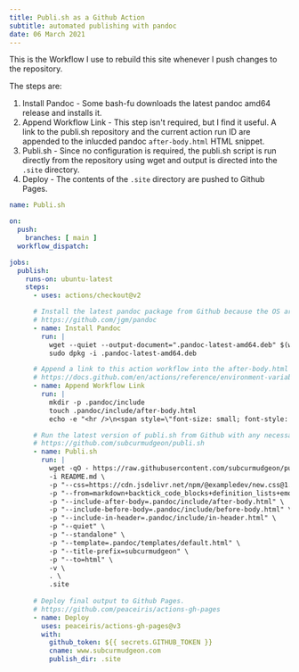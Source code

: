 ```yaml
---
title: Publi.sh as a Github Action
subtitle: automated publishing with pandoc
date: 06 March 2021
---
```


This is the Workflow I use to rebuild this site whenever I push changes to the repository.

The steps are:
1. Install Pandoc - Some bash-fu downloads the latest pandoc amd64 release and installs it.
2. Append Workflow Link - This step isn't required, but I find it useful. A link to the publi.sh repository and the current action run ID are appended to the inlucded pandoc `after-body.html` HTML snippet.
3. Publi.sh - Since no configuration is required, the publi.sh script is run directly from the repository using wget and output is directed into the `.site` directory.
4. Deploy - The contents of the `.site` directory are pushed to Github Pages.

```yaml
name: Publi.sh

on:
  push:
    branches: [ main ]
  workflow_dispatch:

jobs:
  publish:
    runs-on: ubuntu-latest
    steps:
      - uses: actions/checkout@v2

      # Install the latest pandoc package from Github because the OS archives are always out of date.
      # https://github.com/jgm/pandoc
      - name: Install Pandoc
        run: |
          wget --quiet --output-document=".pandoc-latest-amd64.deb" $(wget -qO - https://api.github.com/repos/jgm/pandoc/releases | grep browser_download_url | grep '64[.]deb' | head -n 1 | cut -d '"' -f 4)
          sudo dpkg -i .pandoc-latest-amd64.deb

      # Append a link to this action workflow into the after-body.html template.
      # https://docs.github.com/en/actions/reference/environment-variables
      - name: Append Workflow Link
        run: |
          mkdir -p .pandoc/include
          touch .pandoc/include/after-body.html
          echo -e "<hr />\n<span style=\"font-size: small; font-style: italic;\">\n\t<a href=\"https://www.github.com/subcurmudgeon/publi.sh\" target=\"_blank\">publi.sh</a> &rarr; <a href=\"$GITHUB_SERVER_URL/$GITHUB_REPOSITORY/actions/runs/$GITHUB_RUN_ID\" target=\"_blank\">$(echo $GITHUB_SHA | cut -c 1-7)</a>\n</span>" >> .pandoc/include/after-body.html

      # Run the latest version of publi.sh from Github with any necessary arguments.
      # https://github.com/subcurmudgeon/publi.sh
      - name: Publi.sh
        run: |
          wget -qO - https://raw.githubusercontent.com/subcurmudgeon/publi.sh/main/publi.sh | bash -s -- \
          -i README.md \
          -p "--css=https://cdn.jsdelivr.net/npm/@exampledev/new.css@1.1.2/new.min.css" \
          -p "--from=markdown+backtick_code_blocks+definition_lists+emoji+fancy_lists+fenced_code_attributes+line_blocks+markdown_in_html_blocks+task_lists+yaml_metadata_block" \
          -p "--include-after-body=.pandoc/include/after-body.html" \
          -p "--include-before-body=.pandoc/include/before-body.html" \
          -p "--include-in-header=.pandoc/include/in-header.html" \
          -p "--quiet" \
          -p "--standalone" \
          -p "--template=.pandoc/templates/default.html" \
          -p "--title-prefix=subcurmudgeon" \
          -p "--to=html" \
          -v \
          . \
          .site
      
      # Deploy final output to Github Pages.
      # https://github.com/peaceiris/actions-gh-pages
      - name: Deploy
        uses: peaceiris/actions-gh-pages@v3
        with:
          github_token: ${{ secrets.GITHUB_TOKEN }}
          cname: www.subcurmudgeon.com
          publish_dir: .site
```

